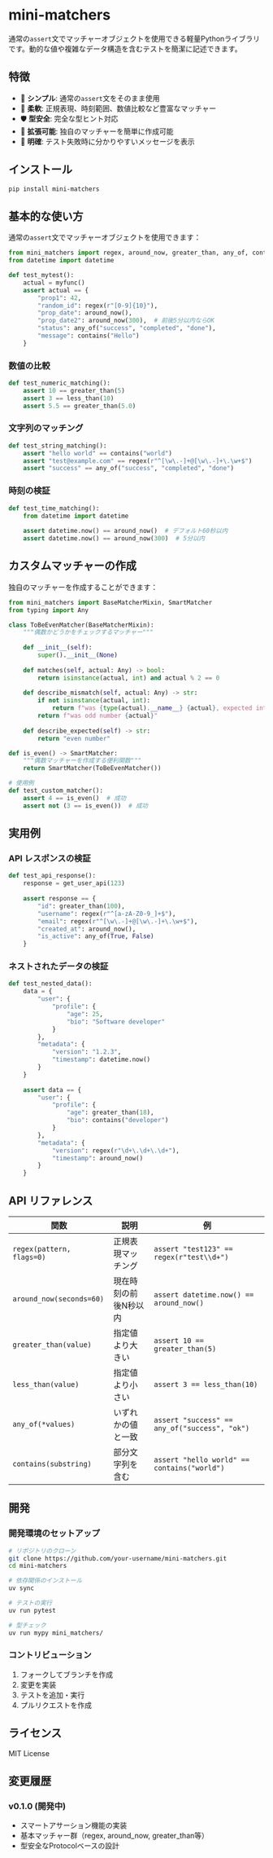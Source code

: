 # mini-matchers

通常の`assert`文でマッチャーオブジェクトを使用できる軽量Pythonライブラリです。動的な値や複雑なデータ構造を含むテストを簡潔に記述できます。

## 特徴

- 🎯 **シンプル**: 通常の`assert`文をそのまま使用
- 🔧 **柔軟**: 正規表現、時刻範囲、数値比較など豊富なマッチャー
- 🛡️ **型安全**: 完全な型ヒント対応
- 🔧 **拡張可能**: 独自のマッチャーを簡単に作成可能
- 📝 **明確**: テスト失敗時に分かりやすいメッセージを表示

## インストール

```bash
pip install mini-matchers
```

## 基本的な使い方

通常の`assert`文でマッチャーオブジェクトを使用できます：

```python
from mini_matchers import regex, around_now, greater_than, any_of, contains
from datetime import datetime

def test_mytest():
    actual = myfunc()
    assert actual == {
        "prop1": 42,
        "random_id": regex(r"[0-9]{10}"),
        "prop_date": around_now(),
        "prop_date2": around_now(300),  # 前後5分以内ならOK
        "status": any_of("success", "completed", "done"),
        "message": contains("Hello")
    }
```

### 数値の比較

```python
def test_numeric_matching():
    assert 10 == greater_than(5)
    assert 3 == less_than(10)
    assert 5.5 == greater_than(5.0)
```

### 文字列のマッチング

```python
def test_string_matching():
    assert "hello world" == contains("world")
    assert "test@example.com" == regex(r"^[\w\.-]+@[\w\.-]+\.\w+$")
    assert "success" == any_of("success", "completed", "done")
```

### 時刻の検証

```python
def test_time_matching():
    from datetime import datetime
    
    assert datetime.now() == around_now()  # デフォルト60秒以内
    assert datetime.now() == around_now(300)  # 5分以内
```

## カスタムマッチャーの作成

独自のマッチャーを作成することができます：

```python
from mini_matchers import BaseMatcherMixin, SmartMatcher
from typing import Any

class ToBeEvenMatcher(BaseMatcherMixin):
    """偶数かどうかをチェックするマッチャー"""
    
    def __init__(self):
        super().__init__(None)
    
    def matches(self, actual: Any) -> bool:
        return isinstance(actual, int) and actual % 2 == 0
    
    def describe_mismatch(self, actual: Any) -> str:
        if not isinstance(actual, int):
            return f"was {type(actual).__name__} {actual}, expected int"
        return f"was odd number {actual}"
    
    def describe_expected(self) -> str:
        return "even number"

def is_even() -> SmartMatcher:
    """偶数マッチャーを作成する便利関数"""
    return SmartMatcher(ToBeEvenMatcher())

# 使用例
def test_custom_matcher():
    assert 4 == is_even()  # 成功
    assert not (3 == is_even())  # 成功
```

## 実用例

### API レスポンスの検証

```python
def test_api_response():
    response = get_user_api(123)
    
    assert response == {
        "id": greater_than(100),
        "username": regex(r"^[a-zA-Z0-9_]+$"),
        "email": regex(r"^[\w\.-]+@[\w\.-]+\.\w+$"),
        "created_at": around_now(),
        "is_active": any_of(True, False)
    }
```

### ネストされたデータの検証

```python
def test_nested_data():
    data = {
        "user": {
            "profile": {
                "age": 25,
                "bio": "Software developer"
            }
        },
        "metadata": {
            "version": "1.2.3",
            "timestamp": datetime.now()
        }
    }
    
    assert data == {
        "user": {
            "profile": {
                "age": greater_than(18),
                "bio": contains("developer")
            }
        },
        "metadata": {
            "version": regex(r"\d+\.\d+\.\d+"),
            "timestamp": around_now()
        }
    }
```

## API リファレンス

| 関数 | 説明 | 例 |
|------|------|-----|
| `regex(pattern, flags=0)` | 正規表現マッチング | `assert "test123" == regex(r"test\\d+")` |
| `around_now(seconds=60)` | 現在時刻の前後N秒以内 | `assert datetime.now() == around_now()` |
| `greater_than(value)` | 指定値より大きい | `assert 10 == greater_than(5)` |
| `less_than(value)` | 指定値より小さい | `assert 3 == less_than(10)` |
| `any_of(*values)` | いずれかの値と一致 | `assert "success" == any_of("success", "ok")` |
| `contains(substring)` | 部分文字列を含む | `assert "hello world" == contains("world")` |

## 開発

### 開発環境のセットアップ

```bash
# リポジトリのクローン
git clone https://github.com/your-username/mini-matchers.git
cd mini-matchers

# 依存関係のインストール
uv sync

# テストの実行
uv run pytest

# 型チェック
uv run mypy mini_matchers/
```

### コントリビューション

1. フォークしてブランチを作成
2. 変更を実装
3. テストを追加・実行
4. プルリクエストを作成

## ライセンス

MIT License

## 変更履歴

### v0.1.0 (開発中)

- スマートアサーション機能の実装
- 基本マッチャー群（regex, around_now, greater_than等）
- 型安全なProtocolベースの設計